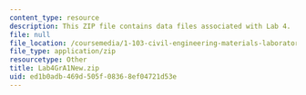 ```yaml
---
content_type: resource
description: This ZIP file contains data files associated with Lab 4.
file: null
file_location: /coursemedia/1-103-civil-engineering-materials-laboratory-spring-2004/ed1b0adb469d505f08368ef04721d53e_Lab4GrA1New.zip
file_type: application/zip
resourcetype: Other
title: Lab4GrA1New.zip
uid: ed1b0adb-469d-505f-0836-8ef04721d53e
---
```

